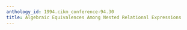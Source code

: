 ```yaml
---
anthology_id: 1994.cikm_conference-94.30
title: Algebraic Equivalences Among Nested Relational Expressions
---
```

